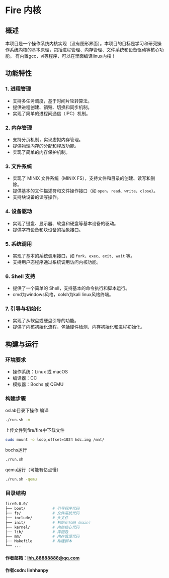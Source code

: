 # Fire 内核

## 概述

本项目是一个操作系统内核实现（没有图形界面）。本项目的目标是学习和研究操作系统内核的基本原理，包括进程管理、内存管理、文件系统和设备驱动等核心功能。
有内置gcc，vi等程序，可以在里面编译linux内核！

## 功能特性

### 1. **进程管理**
   - 支持多任务调度，基于时间片轮转算法。
   - 提供进程创建、销毁、切换和同步机制。
   - 实现了简单的进程间通信（IPC）机制。

### 2. **内存管理**
   - 支持分页机制，实现虚拟内存管理。
   - 提供物理内存的分配和释放功能。
   - 实现了简单的内存保护机制。

### 3. **文件系统**
   - 实现了 MINIX 文件系统（MINIX FS），支持文件和目录的创建、读写和删除。
   - 提供基本的文件描述符和文件操作接口（如 `open`、`read`、`write`、`close`）。
   - 支持块设备的读写操作。

### 4. **设备驱动**
   - 实现了键盘、显示器、软盘和硬盘等基本设备的驱动。
   - 提供字符设备和块设备的抽象接口。

### 5. **系统调用**
   - 实现了基本的系统调用接口，如 `fork`、`exec`、`exit`、`wait` 等。
   - 支持用户态程序通过系统调用访问内核功能。

### 6. **Shell 支持**
   - 提供了一个简单的 Shell，支持基本的命令执行和脚本运行。
   - cmd为windows风格，colsh为kali linux风格终端。

### 7. **引导与初始化**
   - 实现了从软盘或硬盘引导的功能。
   - 提供了内核初始化流程，包括硬件检测、内存初始化和进程初始化。

## 构建与运行

### 环境要求
- 操作系统：Linux 或 macOS
- 编译器：CC
- 模拟器：Bochs 或 QEMU

### 构建步骤
oslab目录下操作
编译
   ```bash
./run.sh -m
   ```
上传文件到fire/fire中下载文件
   ```bash
sudo mount -o loop,offset=1024 hdc.img /mnt/
   ```
bochs运行
   ```bash
./run.sh
   ```
qemu运行（可能有亿点慢）
   ```bash
./run.sh -qemu
   ```
### 目录结构

   ```bash
fire0.0.0/
├── boot/            # 引导程序代码
├── fs/              # 文件系统代码
├── include/         # 头文件
├── init/            # 初始化代码（main）
├── kernel/          # 内核核心代码
├── lib/             # 库函数
├── mm/              # 内存管理代码
├── Makefile         # 构建脚本
└── ...

   ```
#### 作者邮箱：lhh_88888888@qq.com
#### 作者csdn: linhhanpy



